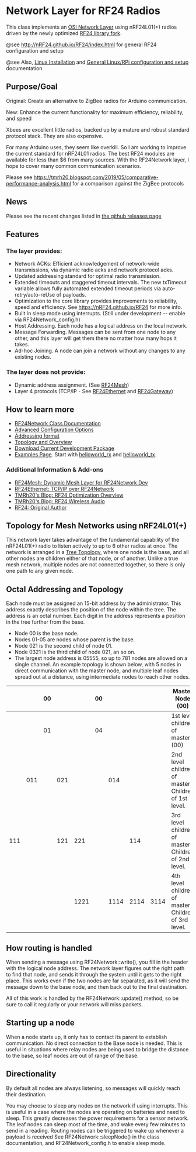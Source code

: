 # Network Layer for RF24 Radios
This class implements an [OSI Network Layer](http://en.wikipedia.org/wiki/Network_layer) using nRF24L01(+) radios driven
by the newly optimized [RF24 library fork](http://nRF24.github.com/RF24/).

@see http://nRF24.github.io/RF24/index.html for general RF24 configuration and setup

@see Also, [Linux Installation](http://nRF24.github.io/RF24/md_docs_linux_install.html) and [General Linux/RPi configuration and setup](http://nRF24.github.io/RF24/md_docs_rpi_general.html) documentation

## Purpose/Goal
Original: Create an alternative to ZigBee radios for Arduino communication.

New: Enhance the current functionality for maximum efficiency, reliability, and speed

Xbees are excellent little radios, backed up by a mature and robust standard
protocol stack.  They are also expensive.

For many Arduino uses, they seem like overkill.  So I am working to improve the current
standard for nRF24L01 radios.  The best RF24 modules are available for less than
$6 from many sources.  With the RF24Network layer, I hope to cover many
common communication scenarios.

Please see https://tmrh20.blogspot.com/2019/05/comparative-performance-analysis.html for a comparison against the ZigBee protocols

## News
Please see the recent changes listed in [the github releases page](https://github.com/nRF24/RF24Network/releases)

## Features

### The layer provides:
- Network ACKs: Efficient acknowledgement of network-wide transmissions, via dynamic radio acks and network protocol acks.
- Updated addressing standard for optimal radio transmission.
- Extended timeouts and staggered timeout intervals. The new txTimeout variable allows fully automated extended timeout periods via auto-retry/auto-reUse of payloads.
- Optimization to the core library provides improvements to reliability, speed and efficiency. See https://nRF24.github.io/RF24 for more info.
- Built in sleep mode using interrupts. (Still under development -- enable via RF24Network_config.h)
- Host Addressing.  Each node has a logical address on the local network.
- Message Forwarding.  Messages can be sent from one node to any other, and
this layer will get them there no matter how many hops it takes.
- Ad-hoc Joining.  A node can join a network without any changes to any
existing nodes.

### The layer does not provide:
- Dynamic address assignment. (See [RF24Mesh](https://github.com/nRF24/RF24Mesh))
- Layer 4 protocols (TCP/IP - See [RF24Ethernet](https://github.com/nRF24/RF24Ethernet) and [RF24Gateway](https://github.com/nRF24/RF24Gateway))

## How to learn more
- [RF24Network Class Documentation](classRF24Network.html)
- [Advanced Configuration Options](md_docs_advanced_config.html)
- [Addressing format](md_docs_addressing.html)
- [Topology and Overview](md_docs_tuning.html)
- [Download Current Development Package](https://github.com/TMRh20/RF24Network/archive/Development.zip)
- [Examples Page](examples.html).  Start with [helloworld_rx](helloworld_rx_8ino-example.html) and [helloworld_tx](helloworld_tx_8ino-example.html).

### Additional Information & Add-ons
- [RF24Mesh: Dynamic Mesh Layer for RF24Network Dev](https://github.com/nRF24/RF24Mesh)
- [RF24Ethernet: TCP/IP over RF24Network](https://github.com/nRF24/RF24Ethernet)
- [TMRh20's Blog: RF24 Optimization Overview](http://tmrh20.blogspot.com/2014/03/high-speed-data-transfers-and-wireless.html)
- [TMRh20's Blog: RF24 Wireless Audio](http://tmrh20.blogspot.com/2014/03/arduino-radiointercomwireless-audio.html)
- [RF24: Original Author](http://maniacbug.github.com/RF24/)

## Topology for Mesh Networks using nRF24L01(+)
This network layer takes advantage of the fundamental capability of the nRF24L01(+) radio to
listen actively to up to 6 other radios at once. The network is arranged in a
[Tree Topology](http://en.wikipedia.org/wiki/Network_Topology#Tree), where
one node is the base, and all other nodes are children either of that node, or of another.
Unlike a true mesh network, multiple nodes are not connected together, so there is only one
path to any given node.

## Octal Addressing and Topology
Each node must be assigned an 15-bit address by the administrator.  This address exactly
describes the position of the node within the tree.  The address is an octal number.  Each
digit in the address represents a position in the tree further from the base.

- Node 00 is the base node.
- Nodes 01-05 are nodes whose parent is the base.
- Node 021 is the second child of node 01.
- Node 0321 is the third child of node 021, an so on.
- The largest node address is 05555, so up to 781 nodes are allowed on a single channel.
An example topology is shown below, with 5 nodes in direct communication with the master node,
and multiple leaf nodes spread out at a distance, using intermediate nodes to reach other nodes.

|   |    | 00 |    |    | 00 |    |    |    | Master Node (00)                                    |
|---|----|----|----|----|----|----|----|----|-----------------------------------------------------|
|   |    | 01 |    |    | 04 |    |    |    | 1st level children of master (00)                   |
|   | 011|    | 021|    |    |014 |    |    | 2nd level children of master. Children of 1st level.|
|111|    |    | 121| 221|    |    | 114|    | 3rd level children of master. Children of 2nd level.|
|   |    |    |    |1221|    |1114|2114|3114| 4th level children of master. Children of 3rd level.|

## How routing is handled
When sending a message using RF24Network::write(), you fill in the header with the logical
node address.  The network layer figures out the right path to find that node, and sends
it through the system until it gets to the right place.  This works even if the two nodes
are far separated, as it will send the message down to the base node, and then back out
to the final destination.

All of this work is handled by the RF24Network::update() method, so be sure to call it
regularly or your network will miss packets.

## Starting up a node
When a node starts up, it only has to contact its parent to establish communication.
No direct connection to the Base node is needed.  This is useful in situations where
relay nodes are being used to bridge the distance to the base, so leaf nodes are out
of range of the base.

## Directionality
By default all nodes are always listening, so messages will quickly reach
their destination.

You may choose to sleep any nodes on the network if using interrupts. This is useful in a
case where the nodes are operating on batteries and need to sleep. This greatly decreases
the power requirements for a sensor network. The leaf nodes can sleep most of the time,
and wake every few minutes to send in a reading. Routing nodes can be triggered to wake up
whenever a payload is received See RF24Network::sleepNode() in the class documentation, and RF24Network_config.h
to enable sleep mode.
